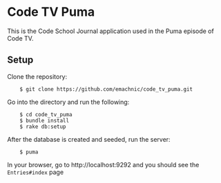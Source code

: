# Code TV Puma

This is the Code School Journal application used in the Puma episode of Code TV.

## Setup

Clone the repository:

		$ git clone https://github.com/emachnic/code_tv_puma.git

Go into the directory and run the following:

		$ cd code_tv_puma
		$ bundle install
		$ rake db:setup

After the database is created and seeded, run the server:

		$ puma

In your browser, go to http://localhost:9292 and you should see the `Entries#index`
page

 
